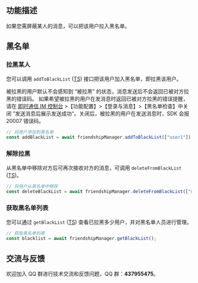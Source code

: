 ## 功能描述

如果您需屏蔽某人的消息，可以把该用户拉入黑名单。

## 黑名单

### 拉黑某人

您可以调用 `addToBlackList` ([TS](https://comm.qq.com/im-react-native-doc/classes/FriendshipManager__________.V2TIMFriendshipManager.html#addToBlackList)) 接口把该用户加入黑名单，即拉黑该用户。

被拉黑的用户默认不会感知到 “被拉黑” 的状态，消息发送后不会返回已被对方拉黑的错误码。
如果希望被拉黑的用户在发消息时返回已被对方拉黑的错误提醒，请在 [即时通信 IM 控制台](https://console.cloud.tencent.com/im) >【功能配置】>【登录与消息】>【黑名单检查】中关闭 ”发送消息后展示发送成功“。关闭后，被拉黑的用户在发送消息时，SDK 会报 20007 错误码。

```javascript
// 将用户添加到黑名单
const addBlackList = await friendshipManager.addToBlackList(["user1"]);
```

### 解除拉黑

从黑名单中移除对方后可再次接收对方的消息，可调用 `deleteFromBlackList` ([TS](https://comm.qq.com/im-react-native-doc/classes/FriendshipManager__________.V2TIMFriendshipManager.html#deleteFromBlackList))。

```javascript
// 将用户从黑名单中移除
const deleteBlackList = await friendshipManager.deleteFromBlackList(["user1"]);
```

### 获取黑名单列表

您可以通过 `getBlackList` ([TS](https://comm.qq.com/im-react-native-doc/classes/FriendshipManager__________.V2TIMFriendshipManager.html#getBlackList)) 查看已拉黑多少用户，并对黑名单人员进行管理。

```javascript
// 获取黑名单列表
const blacklist = await friendshipManager.getBlackList();
```

## 交流与反馈

欢迎加入 QQ 群进行技术交流和反馈问题，QQ 群：**437955475**。
